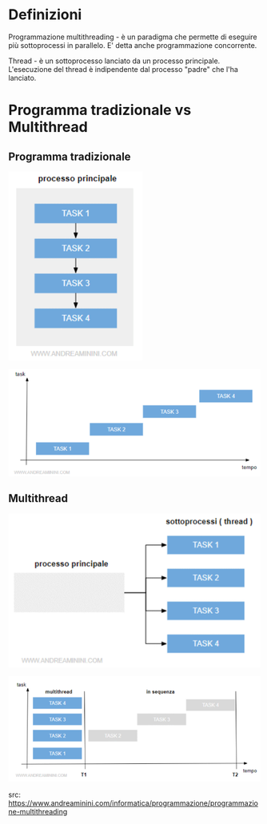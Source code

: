 
# Definizioni
Programmazione multithreading - è un paradigma che permette di eseguire più sottoprocessi in parallelo. E' detta anche programmazione concorrente.

Thread - è un sottoprocesso lanciato da un processo principale. L'esecuzione del thread è indipendente dal processo "padre" che l'ha lanciato. 

# Programma tradizionale vs Multithread

## Programma tradizionale
![programma tradizionale](../images/image.png)

![esecuzione: un task alla volta / batch mode](./images/image-1.png)

## Multithread
![processo principale diviso in varie sottoprocessi](./images/image-2.png)

![esecuzione a parallelo](./images/image-3.png)

src: https://www.andreaminini.com/informatica/programmazione/programmazione-multithreading
